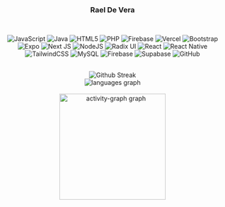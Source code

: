 
<h3 align="center">Rael De Vera</h3>
<br />
<div align="center">
  
![JavaScript](https://img.shields.io/badge/javascript-%23323330.svg?style=for-the-badge&logo=javascript&logoColor=%23F7DF1E)
![Java](https://img.shields.io/badge/java-%23ED8B00.svg?style=for-the-badge&logo=openjdk&logoColor=white)
![HTML5](https://img.shields.io/badge/html5-%23E34F26.svg?style=for-the-badge&logo=html5&logoColor=white)
![PHP](https://img.shields.io/badge/php-%23777BB4.svg?style=for-the-badge&logo=php&logoColor=white)
![Firebase](https://img.shields.io/badge/firebase-%23039BE5.svg?style=for-the-badge&logo=firebase) ![Vercel](https://img.shields.io/badge/vercel-%23000000.svg?style=for-the-badge&logo=vercel&logoColor=white) ![Bootstrap](https://img.shields.io/badge/bootstrap-%238511FA.svg?style=for-the-badge&logo=bootstrap&logoColor=white) ![Expo](https://img.shields.io/badge/expo-1C1E24?style=for-the-badge&logo=expo&logoColor=#D04A37) ![Next JS](https://img.shields.io/badge/Next-black?style=for-the-badge&logo=next.js&logoColor=white) ![NodeJS](https://img.shields.io/badge/node.js-6DA55F?style=for-the-badge&logo=node.js&logoColor=white) ![Radix UI](https://img.shields.io/badge/radix%20ui-161618.svg?style=for-the-badge&logo=radix-ui&logoColor=white) ![React](https://img.shields.io/badge/react-%2320232a.svg?style=for-the-badge&logo=react&logoColor=%2361DAFB) ![React Native](https://img.shields.io/badge/react_native-%2320232a.svg?style=for-the-badge&logo=react&logoColor=%2361DAFB) ![TailwindCSS](https://img.shields.io/badge/tailwindcss-%2338B2AC.svg?style=for-the-badge&logo=tailwind-css&logoColor=white) ![MySQL](https://img.shields.io/badge/mysql-4479A1.svg?style=for-the-badge&logo=mysql&logoColor=white) ![Firebase](https://img.shields.io/badge/firebase-a08021?style=for-the-badge&logo=firebase&logoColor=ffcd34) ![Supabase](https://img.shields.io/badge/Supabase-3ECF8E?style=for-the-badge&logo=supabase&logoColor=white) ![GitHub](https://img.shields.io/badge/github-%23121011.svg?style=for-the-badge&logo=github&logoColor=white)
</div>

 <br />
 
<div align="center">
  <img src="https://github-readme-streak-stats.herokuapp.com/?user=rara-wosho&theme=material-palenight&currStreakNum=ffffff&background=0C1624&border=102758&currStreakLabel=54a7ff&fire=ffd75e&ring=54a7ff&dates=54a7ff&sideNums=ffffff&sideLabels=54a7ff&stroke=54a7ff" alt="Github Streak" />
</div>

<div align="center">
 <img src="https://github-readme-stats.vercel.app/api/top-langs?username=rara-wosho&locale=en&hide_title=false&layout=compact&card_width=495&card_height=500&langs_count=8&order=1&bg_color=0C1624&text_color=54a7ff&border_color=102758" alt="languages graph" />
</div>

<br/>

<div align="center">
  <img src="https://github-readme-activity-graph.vercel.app/graph?username=rara-wosho&radius=7&theme=react&bg_color=0C1624&text_color=ffffff&area=true&order=5&hide_title=false&hide_border=true" height="240" alt="activity-graph graph" />
</div>
